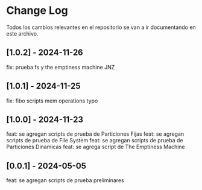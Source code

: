 # Change Log

Todos los cambios relevantes en el repositorio se van a ir documentando en este archivo.

## [1.0.2] - 2024-11-26
fix: prueba fs y the emptiness machine JNZ

## [1.0.1] - 2024-11-25
fix: fibo scripts mem operations typo

## [1.0.0] - 2024-11-23
feat: se agregan scripts de prueba de Particiones Fijas
feat: se agregan scripts de prueba de File System
feat: se agregan scripts de prueba de Particiones Dinamicas
feat: se agrega script de The Emptiness Machine

## [0.0.1] - 2024-05-05
feat: se agregan scripts de prueba preliminares